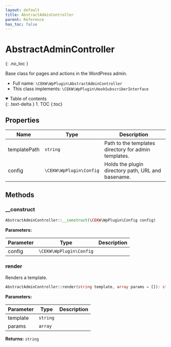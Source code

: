 ```yaml
---
layout: default
title: AbstractAdminController
parent: Reference
has_toc: false
---
```


# AbstractAdminController
{: .no_toc }

Base class for pages and actions in the WordPress admin.



* Full name: `\CEKW\WpPlugin\AbstractAdminController`
* This class implements: `\CEKW\WpPlugin\HookSubscriberInterface`


<details open markdown="block">
  <summary>
    Table of contents
  </summary>
  {: .text-delta }
1. TOC
{:toc}
</details>


## Properties

| Name | Type | Description |
|------|------|-------------|
| templatePath | `string` | Path to the templates directory for admin templates.  |
| config | `\CEKW\WpPlugin\Config` | Holds the plugin directory path, URL and basename.  |

## Methods
### __construct 




```php
AbstractAdminController::__construct(\CEKW\WpPlugin\Config config)
```


**Parameters:**

| Parameter | Type | Description |
|-----------|------|-------------|
| config | `\CEKW\WpPlugin\Config` |  |



### render 
Renders a template.



```php
AbstractAdminController::render(string template, array params = []): string
```


**Parameters:**

| Parameter | Type | Description |
|-----------|------|-------------|
| template | `string` |  |
| params | `array` |  |


**Returns:** `string` 
